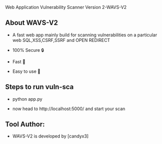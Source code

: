 Web Application Vulnerability Scanner Version 2-WAVS-V2



## About WAVS-V2
- A fast web app mainly build for scanning vulnerabilities on a particular web SQL,XSS,CSRF,SSRF and OPEN REDIRECT

- 100% Secure 🔒
- Fast 🚀
- Easy to use 🙂


## Steps to run vuln-sca
- python app.py

- now head to http://localhost:5000/ and start your scan



## Tool Author:
- WAVS-V2 is developed by [candyx3]